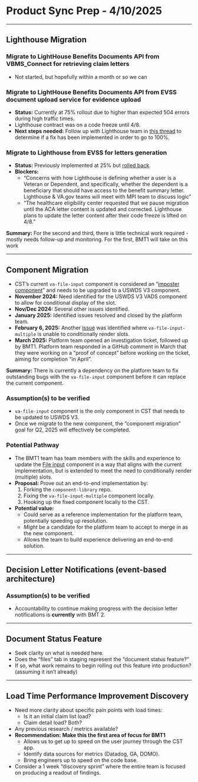 # Product Sync Prep - 4/10/2025

---

## Lighthouse Migration

### Migrate to LightHouse Benefits Documents API from VBMS_Connect for retrieving claim letters

- Not started, but hopefully within a month or so we can 

### Migrate to LightHouse Benefits Documents API from EVSS document upload service for evidence upload

-   **Status:** Currently at 75% rollout due to higher than expected 504 errors during high traffic times.
-   Lighthouse contract was on a code freeze until 4/8.
-   **Next steps needed:** Follow up with Lighthouse team in [this thread](https://dsva.slack.com/archives/C02CQP3RFFX/p1743599304727799?thread_ts=1742584692.152089&cid=C02CQP3RFFX) to determine if a fix has been implemented in order to go to 100%.

### Migrate to Lighthouse from EVSS for letters generation

-   **Status:** Previously implemented at 25% but [rolled back](https://dsva.slack.com/archives/C04KHCT3ZMY/p1743012653750079).
-   **Blockers:**
    -   “Concerns with how Lighthouse is defining whether a user is a Veteran or Dependent, and specifically, whether the dependent is a beneficiary that should have access to the benefit summary letter. Lighthouse & VA.gov teams will meet with MPI team to discuss logic”
    -   “The healthcare eligibility center requested that we pause migration until the ACA letter content is updated and corrected. Lighthouse plans to update the letter content after their code freeze is lifted on 4/8.”

**Summary:** For the second and third, there is little technical work required - mostly needs follow-up and monitoring. For the first, BMT1 will take on this work

---

## Component Migration

-   CST’s current `va-file-input` component is considered an “[imposter component](https://github.com/department-of-veterans-affairs/va.gov-team/issues/104547)” and needs to be upgraded to a USWDS V3 component.
-   **November 2024:** Need identified for the USWDS V3 VADS component to allow for conditional display of the slot.
-   **Nov/Dec 2024:** Several other issues identified.
-   **January 2025:** Identified issues resolved and closed by the platform team.
-   **February 6, 2025:** Another [issue](https://github.com/department-of-veterans-affairs/vets-design-system-documentation/issues/3785) was identified where `va-file-input-multiple` is unable to conditionally render slots.
-   **March 2025:** Platform team opened an investigation ticket, followed up by BMT1. Platform team responded in a GitHub comment in March that they were working on a “proof of concept” before working on the ticket, aiming for completion “in April”.

**Summary:** There is currently a dependency on the platform team to fix outstanding bugs with the `va-file-input` component before it can replace the current component.

### Assumption(s) to be verified

-   `va-file-input` component is the only component in CST that needs to be updated to USWDS V3.
-   Once we migrate to the new component, the “component migration” goal for Q2, 2025 will effectively be completed.

### Potential Pathway

-   The BMT1 team has team members with the skills and experience to update the [File input](https://design.va.gov/components/form/file-input#:~:text=This%20guida) component in a way that aligns with the current implementation, but is extended to meet the need to conditionally render (multiple) slots.
-   **Proposal:** Prove out an end-to-end implementation by:
    1.  Forking the `component-library` repo.
    2.  Fixing the `va-file-input-multiple` component locally.
    3.  Hooking up the fixed component locally to the CST.
-   **Potential value:**
    -   Could serve as a reference implementation for the platform team, potentially speeding up resolution.
    -   *Might* be a candidate for the platform team to accept to merge in as the new component.
    -   Allows the team to build experience delivering an end-to-end solution.

---

## Decision Letter Notifications (event-based architecture)

### Assumption(s) to be verified

-   Accountability to continue making progress with the decision letter notifications is **currently** with BMT 2.

---

## Document Status Feature

-   Seek clarity on what is needed here.
-   Does the “files” tab in staging represent the “document status feature?”
-   If so, what work remains to begin rolling out this feature into production? (assuming it isn’t already)

---

## Load Time Performance Improvement Discovery

-   Need more clarity about specific pain points with load times:
    -   Is it an initial claim list load?
    -   Claim detail load? Both?
-   Any previous research / metrics available?
-   **Recommendation:** **Make this the first area of focus for BMT1**
    -   Allows us to get up to speed on the user journey through the CST app.
    -   Identify data sources for metrics (Datadog, GA, DOMO).
    -   Bring engineers up to speed on the code base.
-   Consider a 1 week “discovery sprint” where the entire team is focused on producing a readout of findings.

